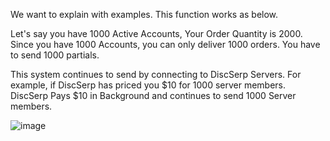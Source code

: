 We want to explain with examples.
This function works as below.

Let's say you have 1000 Active Accounts,
Your Order Quantity is 2000.
Since you have 1000 Accounts, you can only deliver 1000 orders. You have to send 1000 partials.

This system continues to send by connecting to DiscSerp Servers.
For example, if DiscSerp has priced you $10 for 1000 server members. DiscSerp Pays $10 in Background and continues to send 1000 Server members.


![image](https://user-images.githubusercontent.com/14141373/179263693-8378d32a-723a-448a-8b3e-06c63f961736.png)
